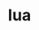 ---
title: "lua"
layout: cache
categories: [package, develop-2024-06-02]
meta: {"versions": ["5.3.6", "5.4.6"], "compilers": ["apple-clang@=15.0.0", "cce@=15.0.1", "gcc@=11.4.0", "gcc@=7.3.1", "gcc@=7.5.0", "gcc@=9.4.0", "oneapi@=2024.0.0"], "oss": ["amzn2", "rhel8", "ubuntu18.04", "ubuntu20.04", "ubuntu22.04", "ventura"], "platforms": ["darwin", "linux"], "targets": ["aarch64", "neoverse_n1", "neoverse_v1", "neoverse_v2", "ppc64le", "x86_64_v3", "zen4"], "stacks": ["aws-isc", "aws-isc-aarch64", "e4s", "e4s-cray-rhel", "e4s-neoverse-v2", "e4s-neoverse_v1", "e4s-oneapi", "e4s-power", "ml-darwin-aarch64-mps", "ml-linux-x86_64-cpu", "ml-linux-x86_64-cuda", "radiuss", "root", "tutorial"], "num_specs": 17, "num_specs_by_stack": {"ml-darwin-aarch64-mps": 1, "root": 17, "aws-isc-aarch64": 2, "aws-isc": 1, "e4s-cray-rhel": 1, "radiuss": 2, "e4s-power": 2, "e4s-neoverse_v1": 2, "e4s-neoverse-v2": 2, "e4s": 2, "tutorial": 1, "ml-linux-x86_64-cpu": 1, "ml-linux-x86_64-cuda": 1, "e4s-oneapi": 2}}
spec_details: [{"hash": "jy54ijpaui5eylfsrjfogz2jgshnxytp", "compiler": "apple-clang@=15.0.0", "versions": ["5.3.6"], "os": "ventura", "platform": "darwin", "target": "aarch64", "variants": ["build_system=makefile", "fetcher=curl", "~pcfile", "+shared"], "stacks": ["ml-darwin-aarch64-mps", "root"], "size": "-", "tarball": "https://binaries.spack.io/releases/develop-2024-06-02/build_cache/darwin-ventura-aarch64/apple-clang-15.0.0/lua-5.3.6/darwin-ventura-aarch64-apple-clang-15.0.0-lua-5.3.6-jy54ijpaui5eylfsrjfogz2jgshnxytp.spack"}, {"hash": "sm5p7myib5yrnx45xqmhljvthequ3ava", "compiler": "gcc@=7.3.1", "versions": ["5.3.6"], "os": "amzn2", "platform": "linux", "target": "aarch64", "variants": ["build_system=makefile", "fetcher=curl", "~pcfile", "+shared"], "stacks": ["aws-isc-aarch64", "root"], "size": "-", "tarball": "https://binaries.spack.io/releases/develop-2024-06-02/build_cache/linux-amzn2-aarch64/gcc-7.3.1/lua-5.3.6/linux-amzn2-aarch64-gcc-7.3.1-lua-5.3.6-sm5p7myib5yrnx45xqmhljvthequ3ava.spack"}, {"hash": "iuq34ijevqhco3kmhzf4mfd4tgzaok7e", "compiler": "gcc@=7.3.1", "versions": ["5.3.6"], "os": "amzn2", "platform": "linux", "target": "neoverse_n1", "variants": ["build_system=makefile", "fetcher=curl", "~pcfile", "+shared"], "stacks": ["aws-isc-aarch64", "root"], "size": "-", "tarball": "https://binaries.spack.io/releases/develop-2024-06-02/build_cache/linux-amzn2-neoverse_n1/gcc-7.3.1/lua-5.3.6/linux-amzn2-neoverse_n1-gcc-7.3.1-lua-5.3.6-iuq34ijevqhco3kmhzf4mfd4tgzaok7e.spack"}, {"hash": "64okrombxgq55oxdyh75dbiwke77s62g", "compiler": "gcc@=7.3.1", "versions": ["5.3.6"], "os": "amzn2", "platform": "linux", "target": "x86_64_v3", "variants": ["build_system=makefile", "fetcher=curl", "~pcfile", "+shared"], "stacks": ["root", "aws-isc"], "size": "-", "tarball": "https://binaries.spack.io/releases/develop-2024-06-02/build_cache/linux-amzn2-x86_64_v3/gcc-7.3.1/lua-5.3.6/linux-amzn2-x86_64_v3-gcc-7.3.1-lua-5.3.6-64okrombxgq55oxdyh75dbiwke77s62g.spack"}, {"hash": "vkjichntuveuuhjoqqh23jjuqa6ygpiu", "compiler": "cce@=15.0.1", "versions": ["5.3.6"], "os": "rhel8", "platform": "linux", "target": "zen4", "variants": ["build_system=makefile", "fetcher=curl", "~pcfile", "+shared"], "stacks": ["e4s-cray-rhel", "root"], "size": "-", "tarball": "https://binaries.spack.io/releases/develop-2024-06-02/build_cache/linux-rhel8-zen4/cce-15.0.1/lua-5.3.6/linux-rhel8-zen4-cce-15.0.1-lua-5.3.6-vkjichntuveuuhjoqqh23jjuqa6ygpiu.spack"}, {"hash": "xqqbgp5uy2cjvq5ej4pdr3dwnikyoknp", "compiler": "gcc@=7.5.0", "versions": ["5.4.6"], "os": "ubuntu18.04", "platform": "linux", "target": "x86_64_v3", "variants": ["build_system=makefile", "fetcher=curl", "~pcfile", "+shared"], "stacks": ["radiuss", "root"], "size": "-", "tarball": "https://binaries.spack.io/releases/develop-2024-06-02/build_cache/linux-ubuntu18.04-x86_64_v3/gcc-7.5.0/lua-5.4.6/linux-ubuntu18.04-x86_64_v3-gcc-7.5.0-lua-5.4.6-xqqbgp5uy2cjvq5ej4pdr3dwnikyoknp.spack"}, {"hash": "vckzpmakgszna4hmdb4u7ue5g5zogthj", "compiler": "gcc@=7.5.0", "versions": ["5.3.6"], "os": "ubuntu18.04", "platform": "linux", "target": "x86_64_v3", "variants": ["build_system=makefile", "fetcher=curl", "~pcfile", "+shared"], "stacks": ["radiuss", "root"], "size": "-", "tarball": "https://binaries.spack.io/releases/develop-2024-06-02/build_cache/linux-ubuntu18.04-x86_64_v3/gcc-7.5.0/lua-5.3.6/linux-ubuntu18.04-x86_64_v3-gcc-7.5.0-lua-5.3.6-vckzpmakgszna4hmdb4u7ue5g5zogthj.spack"}, {"hash": "hk7ygp3mc7ftlluuzubxpkavel3e4seb", "compiler": "gcc@=9.4.0", "versions": ["5.3.6"], "os": "ubuntu20.04", "platform": "linux", "target": "ppc64le", "variants": ["build_system=makefile", "fetcher=curl", "~pcfile", "+shared"], "stacks": ["e4s-power", "root"], "size": "-", "tarball": "https://binaries.spack.io/releases/develop-2024-06-02/build_cache/linux-ubuntu20.04-ppc64le/gcc-9.4.0/lua-5.3.6/linux-ubuntu20.04-ppc64le-gcc-9.4.0-lua-5.3.6-hk7ygp3mc7ftlluuzubxpkavel3e4seb.spack"}, {"hash": "mzjh2zkhkwkykkdsbcebzpahyyei2ew6", "compiler": "gcc@=9.4.0", "versions": ["5.4.6"], "os": "ubuntu20.04", "platform": "linux", "target": "ppc64le", "variants": ["build_system=makefile", "fetcher=curl", "~pcfile", "+shared"], "stacks": ["e4s-power", "root"], "size": "-", "tarball": "https://binaries.spack.io/releases/develop-2024-06-02/build_cache/linux-ubuntu20.04-ppc64le/gcc-9.4.0/lua-5.4.6/linux-ubuntu20.04-ppc64le-gcc-9.4.0-lua-5.4.6-mzjh2zkhkwkykkdsbcebzpahyyei2ew6.spack"}, {"hash": "5flimllnmbys3elf32fi4jggf557znzo", "compiler": "gcc@=11.4.0", "versions": ["5.4.6"], "os": "ubuntu22.04", "platform": "linux", "target": "neoverse_v1", "variants": ["build_system=makefile", "fetcher=curl", "~pcfile", "+shared"], "stacks": ["e4s-neoverse_v1", "root"], "size": "-", "tarball": "https://binaries.spack.io/releases/develop-2024-06-02/build_cache/linux-ubuntu22.04-neoverse_v1/gcc-11.4.0/lua-5.4.6/linux-ubuntu22.04-neoverse_v1-gcc-11.4.0-lua-5.4.6-5flimllnmbys3elf32fi4jggf557znzo.spack"}, {"hash": "flqddjfwunaeg6yugpwb2xfou4rshsyk", "compiler": "gcc@=11.4.0", "versions": ["5.3.6"], "os": "ubuntu22.04", "platform": "linux", "target": "neoverse_v1", "variants": ["build_system=makefile", "fetcher=curl", "~pcfile", "+shared"], "stacks": ["e4s-neoverse_v1", "root"], "size": "-", "tarball": "https://binaries.spack.io/releases/develop-2024-06-02/build_cache/linux-ubuntu22.04-neoverse_v1/gcc-11.4.0/lua-5.3.6/linux-ubuntu22.04-neoverse_v1-gcc-11.4.0-lua-5.3.6-flqddjfwunaeg6yugpwb2xfou4rshsyk.spack"}, {"hash": "fvuk62qwj3kmy65usiyxpebpxqkstrvv", "compiler": "gcc@=11.4.0", "versions": ["5.4.6"], "os": "ubuntu22.04", "platform": "linux", "target": "neoverse_v2", "variants": ["build_system=makefile", "fetcher=curl", "~pcfile", "+shared"], "stacks": ["e4s-neoverse-v2", "root"], "size": "-", "tarball": "https://binaries.spack.io/releases/develop-2024-06-02/build_cache/linux-ubuntu22.04-neoverse_v2/gcc-11.4.0/lua-5.4.6/linux-ubuntu22.04-neoverse_v2-gcc-11.4.0-lua-5.4.6-fvuk62qwj3kmy65usiyxpebpxqkstrvv.spack"}, {"hash": "pozd7wyyt3ry7hccwo5shsuez63o6jbe", "compiler": "gcc@=11.4.0", "versions": ["5.3.6"], "os": "ubuntu22.04", "platform": "linux", "target": "neoverse_v2", "variants": ["build_system=makefile", "fetcher=curl", "~pcfile", "+shared"], "stacks": ["e4s-neoverse-v2", "root"], "size": "-", "tarball": "https://binaries.spack.io/releases/develop-2024-06-02/build_cache/linux-ubuntu22.04-neoverse_v2/gcc-11.4.0/lua-5.3.6/linux-ubuntu22.04-neoverse_v2-gcc-11.4.0-lua-5.3.6-pozd7wyyt3ry7hccwo5shsuez63o6jbe.spack"}, {"hash": "7lgdmzizniqjvadhgb6tzg4uk3mltkip", "compiler": "gcc@=11.4.0", "versions": ["5.4.6"], "os": "ubuntu22.04", "platform": "linux", "target": "x86_64_v3", "variants": ["build_system=makefile", "fetcher=curl", "~pcfile", "+shared"], "stacks": ["e4s", "tutorial", "root"], "size": "-", "tarball": "https://binaries.spack.io/releases/develop-2024-06-02/build_cache/linux-ubuntu22.04-x86_64_v3/gcc-11.4.0/lua-5.4.6/linux-ubuntu22.04-x86_64_v3-gcc-11.4.0-lua-5.4.6-7lgdmzizniqjvadhgb6tzg4uk3mltkip.spack"}, {"hash": "fm63blzyayutn3rauzxwhw5loykxngb7", "compiler": "gcc@=11.4.0", "versions": ["5.3.6"], "os": "ubuntu22.04", "platform": "linux", "target": "x86_64_v3", "variants": ["build_system=makefile", "fetcher=curl", "~pcfile", "+shared"], "stacks": ["ml-linux-x86_64-cpu", "e4s", "root", "ml-linux-x86_64-cuda"], "size": "-", "tarball": "https://binaries.spack.io/releases/develop-2024-06-02/build_cache/linux-ubuntu22.04-x86_64_v3/gcc-11.4.0/lua-5.3.6/linux-ubuntu22.04-x86_64_v3-gcc-11.4.0-lua-5.3.6-fm63blzyayutn3rauzxwhw5loykxngb7.spack"}, {"hash": "ay7bo3r3igdjwa3ldfkvk4aciprj4tf4", "compiler": "oneapi@=2024.0.0", "versions": ["5.3.6"], "os": "ubuntu22.04", "platform": "linux", "target": "x86_64_v3", "variants": ["build_system=makefile", "fetcher=curl", "~pcfile", "+shared"], "stacks": ["e4s-oneapi", "root"], "size": "-", "tarball": "https://binaries.spack.io/releases/develop-2024-06-02/build_cache/linux-ubuntu22.04-x86_64_v3/oneapi-2024.0.0/lua-5.3.6/linux-ubuntu22.04-x86_64_v3-oneapi-2024.0.0-lua-5.3.6-ay7bo3r3igdjwa3ldfkvk4aciprj4tf4.spack"}, {"hash": "rd76pzcbahhfmgd5v6nbzqbigqbpi5eh", "compiler": "oneapi@=2024.0.0", "versions": ["5.4.6"], "os": "ubuntu22.04", "platform": "linux", "target": "x86_64_v3", "variants": ["build_system=makefile", "fetcher=curl", "~pcfile", "+shared"], "stacks": ["e4s-oneapi", "root"], "size": "-", "tarball": "https://binaries.spack.io/releases/develop-2024-06-02/build_cache/linux-ubuntu22.04-x86_64_v3/oneapi-2024.0.0/lua-5.4.6/linux-ubuntu22.04-x86_64_v3-oneapi-2024.0.0-lua-5.4.6-rd76pzcbahhfmgd5v6nbzqbigqbpi5eh.spack"}]
---